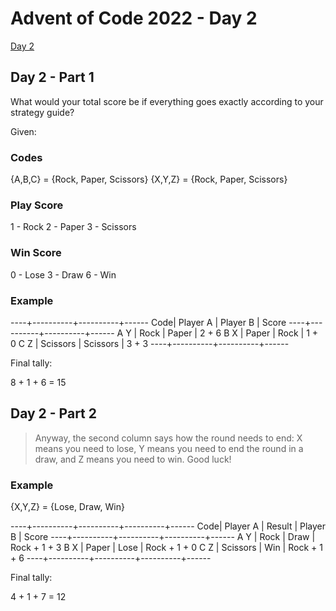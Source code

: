 # Advent of Code 2022 - Day 2

[Day 2](https://adventofcode.com/2022/day/2)

## Day 2 - Part 1

What would your total score be if everything goes exactly according to your
strategy guide?

Given:

### Codes

  {A,B,C} = {Rock, Paper, Scissors}
  {X,Y,Z} = {Rock, Paper, Scissors}

### Play Score

  1 - Rock
  2 - Paper
  3 - Scissors

### Win Score

  0 - Lose
  3 - Draw
  6 - Win

### Example

  ----+----------+----------+------
  Code| Player A | Player B | Score
  ----+----------+----------+------
  A Y | Rock     | Paper    | 2 + 6
  B X | Paper    | Rock     | 1 + 0
  C Z | Scissors | Scissors | 3 + 3
  ----+----------+----------+------

Final tally:

  8 + 1 + 6 = 15

## Day 2 - Part 2

> Anyway, the second column says how the round needs to end: X means you need
> to lose, Y means you need to end the round in a draw, and Z means you need to
> win. Good luck!


### Example

  {X,Y,Z} = {Lose, Draw, Win}

  ----+----------+----------+----------+------
  Code| Player A | Result   | Player B | Score
  ----+----------+----------+----------+------
  A Y | Rock     | Draw     | Rock     + 1 + 3
  B X | Paper    | Lose     | Rock     + 1 + 0
  C Z | Scissors | Win      | Rock     + 1 + 6
  ----+----------+----------+----------+------

Final tally:

  4 + 1 + 7 = 12

